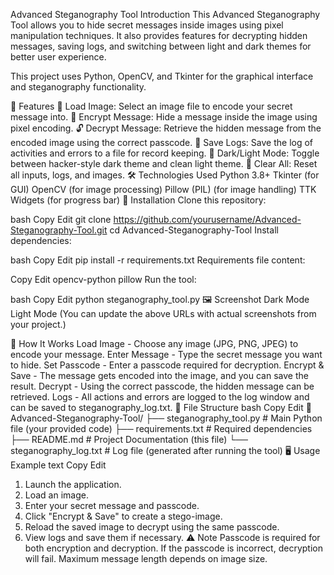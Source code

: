 Advanced Steganography Tool
Introduction
This Advanced Steganography Tool allows you to hide secret messages inside images using pixel manipulation techniques. It also provides features for decrypting hidden messages, saving logs, and switching between light and dark themes for better user experience.

This project uses Python, OpenCV, and Tkinter for the graphical interface and steganography functionality.

📸 Features
📂 Load Image: Select an image file to encode your secret message into.
🔐 Encrypt Message: Hide a message inside the image using pixel encoding.
🔓 Decrypt Message: Retrieve the hidden message from the encoded image using the correct passcode.
💾 Save Logs: Save the log of activities and errors to a file for record keeping.
🎨 Dark/Light Mode: Toggle between hacker-style dark theme and clean light theme.
🧹 Clear All: Reset all inputs, logs, and images.
🛠️ Technologies Used
Python 3.8+
Tkinter (for GUI)
OpenCV (for image processing)
Pillow (PIL) (for image handling)
TTK Widgets (for progress bar)
📂 Installation
Clone this repository:

bash
Copy
Edit
git clone https://github.com/yourusername/Advanced-Steganography-Tool.git
cd Advanced-Steganography-Tool
Install dependencies:

bash
Copy
Edit
pip install -r requirements.txt
Requirements file content:

Copy
Edit
opencv-python
pillow
Run the tool:

bash
Copy
Edit
python steganography_tool.py
🖼️ Screenshot
Dark Mode	Light Mode
(You can update the above URLs with actual screenshots from your project.)

🔑 How It Works
Load Image - Choose any image (JPG, PNG, JPEG) to encode your message.
Enter Message - Type the secret message you want to hide.
Set Passcode - Enter a passcode required for decryption.
Encrypt & Save - The message gets encoded into the image, and you can save the result.
Decrypt - Using the correct passcode, the hidden message can be retrieved.
Logs - All actions and errors are logged to the log window and can be saved to steganography_log.txt.
📖 File Structure
bash
Copy
Edit
📂 Advanced-Steganography-Tool/
├── steganography_tool.py        # Main Python file (your provided code)
├── requirements.txt             # Required dependencies
├── README.md                     # Project Documentation (this file)
└── steganography_log.txt         # Log file (generated after running the tool)
🖥️ Usage Example
text
Copy
Edit
1. Launch the application.
2. Load an image.
3. Enter your secret message and passcode.
4. Click "Encrypt & Save" to create a stego-image.
5. Reload the saved image to decrypt using the same passcode.
6. View logs and save them if necessary.
⚠️ Note
Passcode is required for both encryption and decryption.
If the passcode is incorrect, decryption will fail.
Maximum message length depends on image size.

